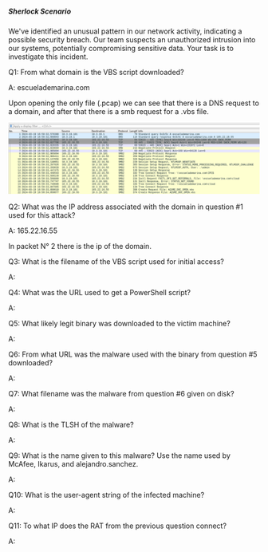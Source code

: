 

##### Sherlock Scenario

We've identified an unusual pattern in our network activity, indicating a possible security breach. Our team suspects an unauthorized intrusion into our systems, potentially compromising sensitive data. Your task is to investigate this incident.

Q1: From what domain is the VBS script downloaded?

A: escuelademarina.com

Upon opening the only file (.pcap) we can see that there is a DNS request to a domain, and after that there is a smb request for a .vbs file.

![](../../Img/Pasted%20image%2020250516023042.png)

Q2: What was the IP address associated with the domain in question #1 used for this attack?

A: 165.22.16.55

In packet N° 2 there is the ip of the domain.

Q3: What is the filename of the VBS script used for initial access?

A: 

Q4: What was the URL used to get a PowerShell script?

A: 

Q5: What likely legit binary was downloaded to the victim machine?

A: 

Q6: From what URL was the malware used with the binary from question #5 downloaded?

A: 

Q7: What filename was the malware from question #6 given on disk?

A: 

Q8: What is the TLSH of the malware?

A: 

Q9: What is the name given to this malware? Use the name used by McAfee, Ikarus, and alejandro.sanchez.

A: 

Q10: What is the user-agent string of the infected machine?

A: 

Q11: To what IP does the RAT from the previous question connect?

A: 

